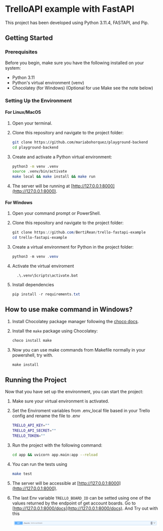 # TrelloAPI example with FastAPI

This project has been developed using Python 3.11.4, FASTAPI, and Pip.

## Getting Started

### Prerequisites

Before you begin, make sure you have the following installed on your system:

- Python 3.11
- Python's virtual environment (venv)
- Chocolatey (for Windows) (Optional for use Make see the note below)

### Setting Up the Environment

#### For Linux/MacOS

1. Open your terminal.
2. Clone this repository and navigate to the project folder:

   ```bash
   git clone https://github.com/mariabohorquez/playground-backend
   cd playground-backend
   ```
   
3. Create and activate a Python virtual environment:

   ```bash
   python3 -m venv .venv
   source .venv/bin/activate
   make local && make install && make run
   ```
   
5. The server will be running at [http://127.0.0.1:8000](http://127.0.0.1:8000).

#### For Windows

1. Open your command prompt or PowerShell.
2. Clone this repository and navigate to the project folder:

   ```powershell
   git clone https://github.com/BertiRean/trello-fastapi-example
   cd trello-fastapi-example
   ```
   
3. Create a virtual environment for Python in the project folder:
   ```powershell
   python3 -m venv .venv
   ```
4. Activate the virtual enviroment
    ```
      .\.venv\Scripts\activate.bat
    ```

5. Install dependencies
    ```powershell
    pip install -r requirements.txt
    ```

## How to use make command in Windows?
1. Install Chocolatey package manager following the [choco docs](https://chocolatey.org/install#individual).
   
2. Install the `make` package using Chocolatey:

   ```powershell
   choco install make
   ```

3. Now you can use make commands from Makefile normally in your powershell,  try with.

    ```powershell
    make install
    ```

## Running the Project

Now that you have set up the environment, you can start the project:

1. Make sure your virtual environment is activated.

2. Set  the Enviroment variables from .env_local file based in your Trello config and rename the file to .env

    ```bash
    TRELLO_API_KEY=""
    TRELLO_API_SECRET=""
    TRELLO_TOKEN=""
    ```

2. Run the project with the following command:

   ```bash
   cd app && uvicorn app.main:app --reload
   ```

3. You can run the tests using
    ```bash
    make test
    ```

4. The server will be accessible at [http://127.0.0.1:8000](http://127.0.0.1:8000).

5. The last Env variable ```TRELLO_BOARD_ID``` can be setted using one of the values returned by the endpoint of get account boards. Go to [http://127.0.0.1:8000/docs](http://127.0.0.1:8000/docs). And Try out with this

    ![Alt text](image.png)